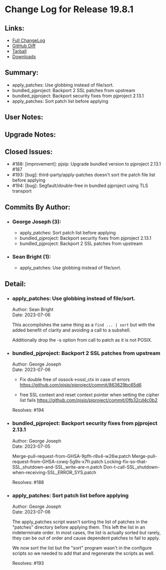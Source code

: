 
Change Log for Release 19.8.1
========================================

Links:
----------------------------------------

 - [Full ChangeLog](https://downloads.asterisk.org/pub/telephony/asterisk/releases/ChangeLog-19.8.1.md)  
 - [GitHub Diff](https://github.com/asterisk/asterisk/compare/19.8.0...19.8.1)  
 - [Tarball](https://downloads.asterisk.org/pub/telephony/asterisk/asterisk-19.8.1.tar.gz)  
 - [Downloads](https://downloads.asterisk.org/pub/telephony/asterisk)  

Summary:
----------------------------------------

- apply_patches: Use globbing instead of file/sort.
- bundled_pjproject: Backport 2 SSL patches from upstream
- bundled_pjproject: Backport security fixes from pjproject 2.13.1
- apply_patches: Sort patch list before applying

User Notes:
----------------------------------------


Upgrade Notes:
----------------------------------------


Closed Issues:
----------------------------------------

  - #188: [improvement]:  pjsip: Upgrade bundled version to pjproject 2.13.1 #187 
  - #193: [bug]: third-party/apply-patches doesn't sort the patch file list before applying
  - #194: [bug]: Segfault/double-free in bundled pjproject using TLS transport

Commits By Author:
----------------------------------------

- ### George Joseph (3):
  - apply_patches: Sort patch list before applying
  - bundled_pjproject: Backport security fixes from pjproject 2.13.1
  - bundled_pjproject: Backport 2 SSL patches from upstream

- ### Sean Bright (1):
  - apply_patches: Use globbing instead of file/sort.


Detail:
----------------------------------------

- ### apply_patches: Use globbing instead of file/sort.
  Author: Sean Bright  
  Date:   2023-07-06  

  This accomplishes the same thing as a `find ... | sort` but with the
  added benefit of clarity and avoiding a call to a subshell.

  Additionally drop the -s option from call to patch as it is not POSIX.

- ### bundled_pjproject: Backport 2 SSL patches from upstream
  Author: George Joseph  
  Date:   2023-07-06  

  * Fix double free of ossock->ossl_ctx in case of errors
  https://github.com/pjsip/pjproject/commit/863629bc65d6

  * free SSL context and reset context pointer when setting the cipher
    list fails
  https://github.com/pjsip/pjproject/commit/0fb32cd4c0b2

  Resolves: #194

- ### bundled_pjproject: Backport security fixes from pjproject 2.13.1
  Author: George Joseph  
  Date:   2023-07-05  

  Merge-pull-request-from-GHSA-9pfh-r8x4-w26w.patch
  Merge-pull-request-from-GHSA-cxwq-5g9x-x7fr.patch
  Locking-fix-so-that-SSL_shutdown-and-SSL_write-are-n.patch
  Don-t-call-SSL_shutdown-when-receiving-SSL_ERROR_SYS.patch

  Resolves: #188

- ### apply_patches: Sort patch list before applying
  Author: George Joseph  
  Date:   2023-07-06  

  The apply_patches script wasn't sorting the list of patches in
  the "patches" directory before applying them. This left the list
  in an indeterminate order. In most cases, the list is actually
  sorted but rarely, they can be out of order and cause dependent
  patches to fail to apply.

  We now sort the list but the "sort" program wasn't in the
  configure scripts so we needed to add that and regenerate
  the scripts as well.

  Resolves: #193

